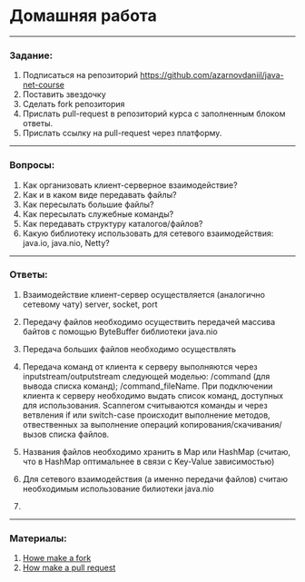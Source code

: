 # Домашняя работа

---

### Задание:

1. Подписаться на репозиторий https://github.com/azarnovdaniil/java-net-course
2. Поставить звездочку 
3. Сделать fork репозитория
4. Прислать pull-request в репозиторий курса с заполненным блоком ответы.
5. Прислать ссылку на pull-request через платформу.

---

### Вопросы:

1. Как организовать клиент-серверное взаимодействие?
2. Как и в каком виде передавать файлы?
3. Как пересылать большие файлы?
4. Как пересылать служебные команды?
5. Как передавать структуру каталогов/файлов?
6. Какую библиотеку использовать для сетевого взаимодействия: java.io, java.nio, Netty?

---

### Ответы:

1. Взаимодействие клиент-сервер осуществляется (аналогично сетевому чату) server, socket, port
2. Передачу файлов необходимо осуществить передачей массива байтов с помощью ByteBuffer библиотеки java.nio
3. Передача больших файлов необходимо осуществлять 
4. Передача команд от клиента к серверу выполняются через inputstream/outputstream следующей моделью: 
   /command (для вывода списка команд);
   /command_fileName.
   При подключении клиента к серверу необходимо выдать список команд, доступных для использования. 
   Scannerом считываются команды и через ветвления if или switch-case происходит выполнение методов, 
   отвественных за выполнение операций копирования/скачивания/вызов списка файлов.
5. Названия файлов необходимо хранить в Map или HashMap (считаю, что в HashMap оптимальнее в связи с Key-Value зависимостью)
6. Для сетевого взаимодействия (а именно передачи файлов) считаю необходимым использование билиотеки java.nio
   
7.

---

### Материалы:

1. [Howe make a fork](https://docs.github.com/en/github/getting-started-with-github/fork-a-repo)
2. [How make a pull request](https://docs.github.com/en/github/collaborating-with-issues-and-pull-requests/creating-a-pull-request)
